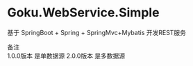# Goku.WebService.Simple
基于 SpringBoot + Spring + SpringMvc+Mybatis 开发REST服务

备注</br>
1.0.0版本 是单数据源
2.0.0版本 是多数据源
